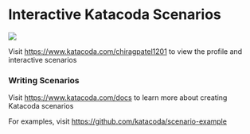 # Interactive Katacoda Scenarios

[![](http://shields.katacoda.com/katacoda/chiragpatel1201/count.svg)](https://www.katacoda.com/chiragpatel1201 "Get your profile on Katacoda.com")

Visit https://www.katacoda.com/chiragpatel1201 to view the profile and interactive scenarios

### Writing Scenarios
Visit https://www.katacoda.com/docs to learn more about creating Katacoda scenarios

For examples, visit https://github.com/katacoda/scenario-example
